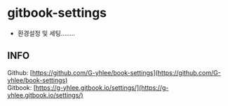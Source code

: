 # gitbook-settings

* 환경설정 및 세팅........

## INFO

Github: [https://github.com/G-yhlee/book-settings](https://github.com/G-yhlee/book-settings)  
Gitbook: [https://g-yhlee.gitbook.io/settings/](https://g-yhlee.gitbook.io/settings/)

